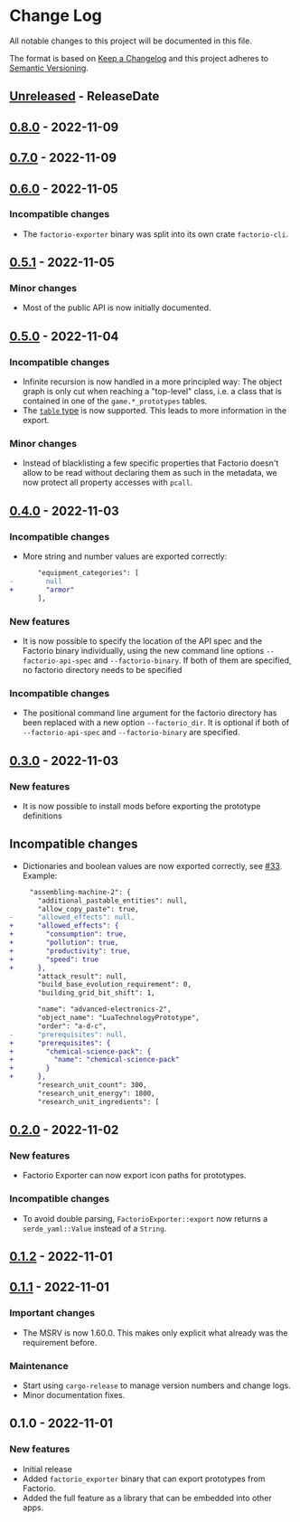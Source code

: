 # Change Log

All notable changes to this project will be documented in this file.

The format is based on [Keep a Changelog](http://keepachangelog.com/)
and this project adheres to [Semantic Versioning](http://semver.org/).

<!-- next-header -->
## [Unreleased] - ReleaseDate

## [0.8.0] - 2022-11-09

## [0.7.0] - 2022-11-09

## [0.6.0] - 2022-11-05

### Incompatible changes

- The `factorio-exporter` binary was split into its own crate `factorio-cli`.

## [0.5.1] - 2022-11-05

### Minor changes

- Most of the public API is now initially documented.

## [0.5.0] - 2022-11-04

### Incompatible changes

- Infinite recursion is now handled in a more principled way: The object graph
  is only cut when reaching a "top-level" class, i.e. a class that is contained
  in one of the `game.*_prototypes` tables.
- The [`table` type](https://lua-api.factorio.com/latest/Builtin-Types.html#table)
  is now supported. This leads to more information in the export.

### Minor changes

- Instead of blacklisting a few specific properties that Factorio doesn't allow
  to be read without declaring them as such in the metadata, we now protect all
  property accesses with `pcall`.

## [0.4.0] - 2022-11-03

### Incompatible changes

- More string and number values are exported correctly:

```diff
       "equipment_categories": [
-        null
+        "armor"
       ],
```

### New features

- It is now possible to specify the location of the API spec and the Factorio
  binary individually, using the new command line options `--factorio-api-spec`
  and `--factorio-binary`. If both of them are specified, no factorio directory
  needs to be specified

### Incompatible changes

- The positional command line argument for the factorio directory has been
  replaced with a new option `--factorio_dir`. It is optional if both of
  `--factorio-api-spec` and `--factorio-binary` are specified.

## [0.3.0] - 2022-11-03

### New features

- It is now possible to install mods before exporting the prototype definitions

## Incompatible changes

- Dictionaries and boolean values are now exported correctly, see
 [#33](https://github.com/MForster/factorio-rust-tools/issues/33). Example:

```diff
     "assembling-machine-2": {
       "additional_pastable_entities": null,
       "allow_copy_paste": true,
-      "allowed_effects": null,
+      "allowed_effects": {
+        "consumption": true,
+        "pollution": true,
+        "productivity": true,
+        "speed": true
+      },
       "attack_result": null,
       "build_base_evolution_requirement": 0,
       "building_grid_bit_shift": 1,
```

```diff
       "name": "advanced-electronics-2",
       "object_name": "LuaTechnologyPrototype",
       "order": "a-d-c",
-      "prerequisites": null,
+      "prerequisites": {
+        "chemical-science-pack": {
+          "name": "chemical-science-pack"
+        }
+      },
       "research_unit_count": 300,
       "research_unit_energy": 1800,
       "research_unit_ingredients": [
```

## [0.2.0] - 2022-11-02

### New features

- Factorio Exporter can now export icon paths for prototypes.

### Incompatible changes

- To avoid double parsing, `FactorioExporter::export` now returns a
  `serde_yaml::Value` instead of a `String`.

## [0.1.2] - 2022-11-01

## [0.1.1] - 2022-11-01

### Important changes

- The MSRV is now 1.60.0. This makes only explicit what already was the
  requirement before.

### Maintenance

- Start using `cargo-release` to manage version numbers and change logs.
- Minor documentation fixes.

## 0.1.0 - 2022-11-01

### New features

- Initial release
- Added `factorio_exporter` binary that can export prototypes from Factorio.
- Added the full feature as a library that can be embedded into other apps.

<!-- next-url -->
[Unreleased]: https://github.com/MForster/factorio-rust-tools/compare/factorio-exporter-v0.8.0...HEAD
[0.8.0]: https://github.com/MForster/factorio-rust-tools/compare/factorio-exporter-v0.7.0...factorio-exporter-v0.8.0
[0.7.0]: https://github.com/MForster/factorio-rust-tools/compare/factorio-exporter-v0.6.0...factorio-exporter-v0.7.0
[0.6.0]: https://github.com/MForster/factorio-rust-tools/compare/v0.5.1...factorio-exporter-v0.6.0
[0.5.1]: https://github.com/MForster/factorio-rust-tools/compare/v0.5.0...v0.5.1
[0.5.0]: https://github.com/MForster/factorio-rust-tools/compare/v0.4.0...v0.5.0
[0.4.0]: https://github.com/MForster/factorio-rust-tools/compare/v0.3.0...v0.4.0
[0.3.0]: https://github.com/MForster/factorio-rust-tools/compare/v0.2.0...v0.3.0
[0.2.0]: https://github.com/MForster/factorio-rust-tools/compare/v0.1.2...v0.2.0
[0.1.2]: https://github.com/MForster/factorio-rust-tools/compare/v0.1.1...v0.1.2
[0.1.1]: https://github.com/MForster/factorio-rust-tools/compare/v0.1.0...v0.1.1
